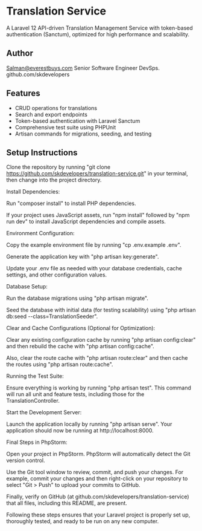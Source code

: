 # Translation Service

A Laravel 12 API-driven Translation Management Service with token-based authentication (Sanctum), optimized for high performance and scalability.
## Author
Salman@everestbuys.com Senior Software Engineer DevSps.
github.com/skdevelopers
## Features
- CRUD operations for translations
- Search and export endpoints
- Token-based authentication with Laravel Sanctum
- Comprehensive test suite using PHPUnit
- Artisan commands for migrations, seeding, and testing

## Setup Instructions
Clone the repository by running "git clone https://github.com/skdevelopers/translation-service.git" in your terminal, then change into the project directory.

Install Dependencies:

Run "composer install" to install PHP dependencies.

If your project uses JavaScript assets, run "npm install" followed by "npm run dev" to install JavaScript dependencies and compile assets.

Environment Configuration:

Copy the example environment file by running "cp .env.example .env".

Generate the application key with "php artisan key:generate".

Update your .env file as needed with your database credentials, cache settings, and other configuration values.

Database Setup:

Run the database migrations using "php artisan migrate".

Seed the database with initial data (for testing scalability) using "php artisan db:seed --class=TranslationSeeder".

Clear and Cache Configurations (Optional for Optimization):

Clear any existing configuration cache by running "php artisan config:clear" and then rebuild the cache with "php artisan config:cache".

Also, clear the route cache with "php artisan route:clear" and then cache the routes using "php artisan route:cache".

Running the Test Suite:

Ensure everything is working by running "php artisan test". This command will run all unit and feature tests, including those for the TranslationController.

Start the Development Server:

Launch the application locally by running "php artisan serve". Your application should now be running at http://localhost:8000.

Final Steps in PhpStorm:

Open your project in PhpStorm. PhpStorm will automatically detect the Git version control.

Use the Git tool window to review, commit, and push your changes. For example, commit your changes and then right-click on your repository to select "Git > Push" to upload your commits to GitHub.

Finally, verify on GitHub (at github.com/skdevelopers/translation-service) that all files, including this README, are present.

Following these steps ensures that your Laravel project is properly set up, thoroughly tested, and ready to be run on any new computer.